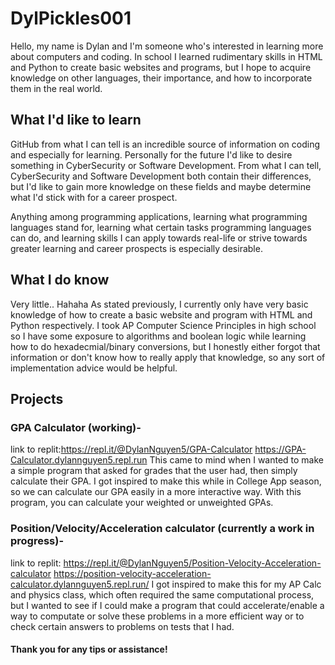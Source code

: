 # DylPickles001

Hello, my name is Dylan and I'm someone who's interested in learning more about computers and coding. In school I learned rudimentary skills in HTML and Python to create basic websites and programs, but I hope to acquire knowledge on other languages, their importance, and how to incorporate them in the real world. 

## What I'd like to learn

GitHub from what I can tell is an incredible source of information on coding and especially for learning. Personally for the future I'd like to desire something in CyberSecurity or Software Development. From what I can tell, CyberSecurity and Software Development both contain their differences, but I'd like to gain more knowledge on these fields and maybe determine what I'd stick with for a career prospect. 

Anything among programming applications, learning what programming languages stand for, learning what certain tasks programming languages can do, and learning skills I can apply towards real-life or strive towards greater learning and career prospects is especially desirable.

## What I do know

Very little.. Hahaha 
As stated previously, I currently only have very basic knowledge of how to create a basic website and program with HTML and Python respectively. I took AP Computer Science Principles in high school so I have some exposure to algorithms and boolean logic while learning how to do hexadecmial/binary conversions, but I honestly either forgot that information or don't know how to really apply that knowledge, so any sort of implementation advice would be helpful.

## Projects
### GPA Calculator (working)-
link to replit:https://repl.it/@DylanNguyen5/GPA-Calculator
               https://GPA-Calculator.dylannguyen5.repl.run
This came to mind when I wanted to make a simple program that asked for grades that the user had, then simply calculate their GPA. I got inspired to make this while in College App season, so we can calculate our GPA easily in a more interactive way. With this program, you can calculate your weighted or unweighted GPAs.

### Position/Velocity/Acceleration calculator (currently a work in progress)-
link to replit: https://repl.it/@DylanNguyen5/Position-Velocity-Acceleration-calculator
                https://position-velocity-acceleration-calculator.dylannguyen5.repl.run/
I got inspired to make this for my AP Calc and physics class, which often required the same computational process, but I wanted to see if I could make a program that could accelerate/enable a way to computate or solve these problems in a more efficient way or to check certain answers to problems on tests that I had.               


#### Thank you for any tips or assistance!

